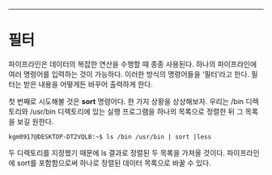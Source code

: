 
---

# 필터

파이프라인은 데이터의 복잡한 연산을 수행할 때 종종 사용된다. 하나의 파이프라인에 여러 명령어를 입력하는 것이 가능하다. 이러한 방식의 명령어들을 ‘필터’라고 한다. 필터는 받은 내용을 어떻게든 바꾸어 출력하게 한다.

첫 번째로 시도해볼 것은 **sort** 명령어다. 한 가지 상황을 상상해보자. 우리는 /bin 디렉토리와 /usr/bin 디렉토리에 있는 실행 프로그램을 하나의 목록으로 정렬한 뒤 그 목록을 보길 원한다.

``` shell
kgm0917@DESKTOP-DT2VQLB:~$ ls /bin /usr/bin | sort |less
```

두 디렉토리를 지정했기 때문에 ls 결과로 정렬된 두 목록을 가져올 것이다. 파이프라인에 sort를 포함함으로써 하나로 정렬된 데이터 목록으로 바꿀 수 있다.